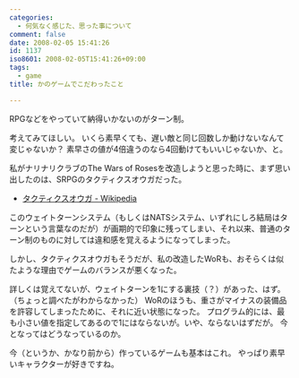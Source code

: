 ```yaml
---
categories:
  - 何気なく感じた、思った事について
comment: false
date: 2008-02-05 15:41:26
id: 1137
iso8601: 2008-02-05T15:41:26+09:00
tags:
  - game
title: かのゲームでこだわったこと

---
```


RPGなどをやっていて納得いかないのがターン制。

考えてみてほしい。
いくら素早くても、遅い敵と同じ回数しか動けないなんて変じゃないか？
素早さの値が4倍違うのなら4回動けてもいいじゃないか、と。

私がナリナリクラブのThe Wars of Rosesを改造しようと思った時に、まず思い出したのは、SRPGのタクティクスオウガだった。

- <a href="http://ja.wikipedia.org/wiki/%E3%82%BF%E3%82%AF%E3%83%86%E3%82%A3%E3%82%AF%E3%82%B9%E3%82%AA%E3%82%A6%E3%82%AC">タクティクスオウガ - Wikipedia</a>

このウェイトターンシステム（もしくはNATSシステム、いずれにしろ結局はターンという言葉なのだが）が画期的で印象に残ってしまい、それ以来、普通のターン制のものに対しては違和感を覚えるようになってしまった。

しかし、タクティクスオウガもそうだが、私の改造したWoRも、おそらくは似たような理由でゲームのバランスが悪くなった。

詳しくは覚えてないが、ウェイトターンを1にする裏技（？）があった、はず。（ちょっと調べたがわからなかった）
WoRのほうも、重さがマイナスの装備品を許容してしまったために、それに近い状態になった。
プログラム的には、最も小さい値を指定してあるので1にはならないが。いや、ならないはずだが。
今となってはどうなっているのか。

今（というか、かなり前から）作っているゲームも基本はこれ。
やっぱり素早いキャラクターが好きですね。
